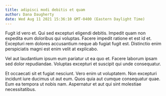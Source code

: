 ```yaml
---
title: adipisci modi debitis et quam
author: Dana Daugherty
date: Wed Aug 11 2021 15:36:10 GMT-0400 (Eastern Daylight Time)
---
```

Fugit id vero et. Qui sed excepturi eligendi debitis. Impedit quam non expedita eum doloribus qui voluptas. Facere impedit ratione et est id et. Excepturi rem dolores accusantium neque ab fugiat fugit est. Distinctio enim perspiciatis magni est enim velit at explicabo.

 Vel aut laudantium ipsum eum pariatur ut ea quo et. Facere laborum ipsam sed dolor repudiandae. Voluptas excepturi et suscipit qui unde consequatur.

 Et occaecati sit et fugiat nesciunt. Vero enim ut voluptatem. Non excepturi incidunt iure ducimus ut aut eum. Quos quia aut cumque consequatur quae. Eum ea tempora ut nobis nam. Aspernatur et aut qui sint molestiae necessitatibus.